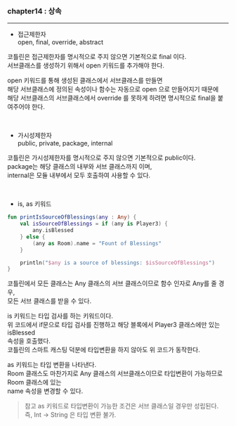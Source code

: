 ### chapter14 : 상속

---

- 접근제한자   
open, final, override, abstract  


코틀린은 접근제한자를 명시적으로 주지 않으면 기본적으로 final 이다.  
서브클래스를 생성하기 위해서 open 키워드를 추가해야 한다.  
  
open 키워드를 통해 생성된 클래스에서 서브클래스를 만들면  
해당 서브클래스에 정의된 속성이나 함수는 자동으로 open 으로 만들어지기 때문에  
해당 서브클래스의 서브클래스에서 override 를 못하게 하려면 명시적으로 final을 붙여주어야 한다.  

<br>

- 가시성제한자  
public, private, package, internal
  
코틀린은 가시성제한자를 명시적으로 주지 않으면 기본적으로 public이다.  
package는 해당 클래스의 내부와 서브 클래스까지 이며,  
internal은 모듈 내부에서 모두 호출하여 사용할 수 있다.

  
<br>

- is, as 키워드

```kotlin
fun printIsSourceOfBlessings(any : Any) {
    val isSourceOfBlessings = if (any is Player3) {
        any.isBlessed
    } else {
        (any as Room).name = "Fount of Blessings"
    }

    println("$any is a source of blessings: $isSourceOfBlessings")
}
```
코틀린에서 모든 클래스는 Any 클래스의 서브 클래스이므로 함수 인자로 Any를 줄 경우,  
모든 서브 클래스를 받을 수 있다.  

is 키워드는 타입 검사를 하는 키워드이다.  
위 코드에서 if문으로 타입 검사를 진행하고 해당 블록에서 Player3 클래스에만 있는 isBlessed  
속성을 호출했다.  
코틀린의 스마트 캐스팅 덕분에 타입변환을 하지 않아도 위 코드가 동작한다.  

as 키워드는 타입 변환을 나타낸다.  
Room 클래스도 마찬가지로 Any 클래스의 서브클래스이므로 타입변환이 가능하므로 Room 클래스에 있는  
name 속성을 변경할 수 있다.  
  
> 참고
as 키워드로 타입변환이 가능한 조건은 서브 클래스일 경우만 성립된다.  
즉, Int -> String 은 타입 변환 불가.    










